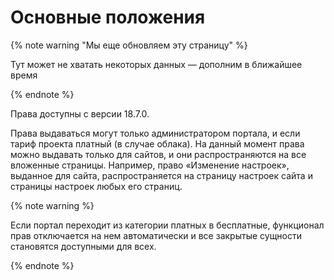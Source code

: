 # Основные положения

{% note warning "Мы еще обновляем эту страницу" %}

Тут может не хватать некоторых данных — дополним в ближайшее время

{% endnote %}

Права доступны с версии 18.7.0.

Права выдаваться могут только администратором портала, и если тариф проекта платный (в случае облака). На данный момент права можно выдавать только для сайтов, и они распространяются на все вложенные страницы. Например, право «Изменение настроек», выданное для сайта, распространяется на страницу настроек сайта и страницы настроек любых его страниц.

{% note warning %}

Если портал переходит из категории платных в бесплатные, функционал прав отключается на нем автоматически и все закрытые сущности становятся доступными для всех.

{% endnote %}